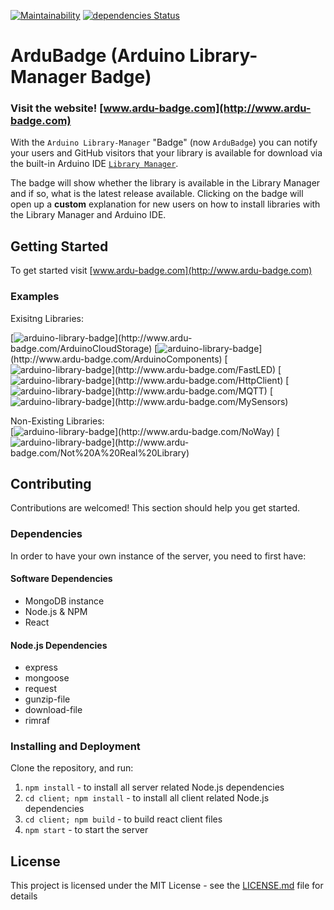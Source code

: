 [![Maintainability](https://api.codeclimate.com/v1/badges/9dfc74cb3e65fb4dcd84/maintainability)](https://codeclimate.com/github/gilmaimon/Arduino-Library-Manager-Badge/maintainability) [![dependencies Status](https://david-dm.org/gilmaimon/Arduino-Library-Manager-Badge/status.svg)](https://david-dm.org/gilmaimon/Arduino-Library-Manager-Badge)

# ArduBadge (Arduino Library-Manager Badge)
### Visit the website! [www.ardu-badge.com](http://www.ardu-badge.com)

With the `Arduino Library-Manager` "Badge" (now `ArduBadge`) you can notify your users and GitHub visitors that your library is available for download via the built-in Arduino IDE [`Library Manager`](https://www.arduino.cc/en/guide/libraries).

The badge will show whether the library is available in the Library Manager and if so, what is the latest release available. Clicking on the badge will open up a **custom** explanation for new users on how to install libraries with the Library Manager and Arduino IDE.

## Getting Started
To get started visit [www.ardu-badge.com](http://www.ardu-badge.com)

### Examples
Exisitng Libraries:  

[![arduino-library-badge](http://www.ardu-badge.com/badge/ArduinoCloudStorage.svg?)](http://www.ardu-badge.com/ArduinoCloudStorage)
[![arduino-library-badge](http://www.ardu-badge.com/badge/ArduinoComponents.svg?)](http://www.ardu-badge.com/ArduinoComponents)
[![arduino-library-badge](http://www.ardu-badge.com/badge/FastLED.svg?)](http://www.ardu-badge.com/FastLED)
[![arduino-library-badge](http://www.ardu-badge.com/badge/HttpClient.svg?)](http://www.ardu-badge.com/HttpClient)
[![arduino-library-badge](http://www.ardu-badge.com/badge/MQTT.svg?)](http://www.ardu-badge.com/MQTT)
[![arduino-library-badge](http://www.ardu-badge.com/badge/MySensors.svg?)](http://www.ardu-badge.com/MySensors)

Non-Existing Libraries:  
[![arduino-library-badge](http://www.ardu-badge.com/badge/NoWay.svg?)](http://www.ardu-badge.com/NoWay)
[![arduino-library-badge](http://www.ardu-badge.com/badge/Not%20A%20Real%20Library.svg?)](http://www.ardu-badge.com/Not%20A%20Real%20Library)



## Contributing
Contributions are welcomed!
This section should help you get started.
### Dependencies
In order to have your own instance of the server, you need to first have:
#### Software Dependencies
- MongoDB instance
- Node.js & NPM
- React

#### Node.js Dependencies
- express
- mongoose
- request
- gunzip-file
- download-file
- rimraf
### Installing and Deployment
Clone the repository, and run:
1. ```npm install``` - to install all server related Node.js dependencies
1. ```cd client; npm install``` - to install all client related Node.js dependencies
2. ```cd client; npm build``` - to build react client files
3. ```npm start``` - to start the server

## License
This project is licensed under the MIT License - see the [LICENSE.md](LICENSE) file for details
